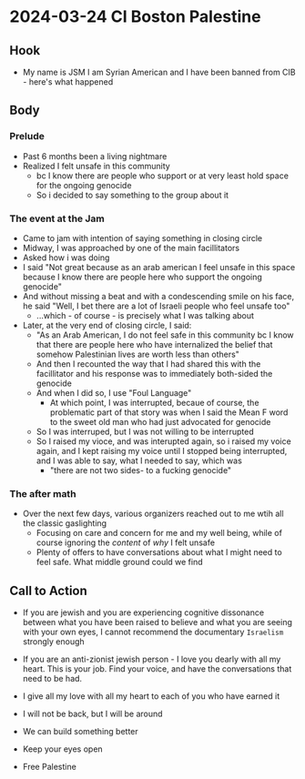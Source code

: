 # 2024-03-24 CI Boston Palestine 

## Hook
- My name is JSM I am Syrian American and I have been banned from CIB - here's what happened

## Body 
### Prelude
- Past 6 months been a living nightmare
- Realized I felt unsafe in this community
  - bc I know there are people who support or at very least hold space for the ongoing genocide
  - So i decided to say something to the group about it
### The event at the Jam 
- Came to jam with intention of saying something in closing circle
- Midway, I was approached by one of the main facillitators
- Asked how i was doing
- I said "Not great because as an arab american I feel unsafe in this space because I know there are people here who support the ongoing genocide"
- And without missing a beat and with a condescending smile on his face, he said "Well, I bet there are a lot of Israeli people who feel unsafe too"
  - ...which -  of course - is precisely what I was talking about
- Later, at the very end of closing circle, I said: 
  - "As an Arab American, I do not feel safe in this community bc I know that there are people here who have internalized the belief that somehow Palestinian lives are worth less than others"
  - And then I recounted the way that I had shared this with the facillitator and his response was to immediately both-sided the genocide
  - And when I did so, I use "Foul Language"
    - At which point, I was interrupted, becaue of course, the problematic part of that story was when I said the Mean F word to the sweet old man who had just advocated for genocide
  - So I was interruped, but I was not willing to be interrupted 
  - So I raised my vioce, and was interupted again, so i raised my voice again, and I kept raising my voice until I stopped being interrupted, and I was able to say, what I needed to say, which was
    - "there are not two sides- to a fucking genocide"
### The after math
- Over the next few days, various organizers reached out to me wtih all the classic gaslighting
  - Focusing on care and concern for me and my well being, while of course ignoring the *content* of *why* I felt unsafe
  - Plenty of offers to have conversations about what I might need to feel safe. What middle ground could we find 

## Call to Action
- If you are jewish and you are experiencing cognitive dissonance between what you have been raised to believe and what you are seeing with your own eyes, I cannot recommend the documentary `Israelism` strongly enough
- If you are an anti-zionist jewish person - I love you dearly with all my heart. This is your job. Find your voice, and have the conversations that need to be had.

- I give all my love with all my heart to each of you who have earned it
- I will not be back, but I will be around
- We can build something better
- Keep your eyes open 

- Free Palestine
